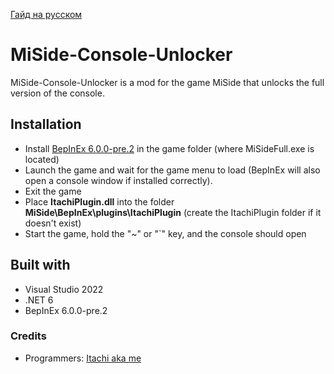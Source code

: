 [Гайд на русском](https://github.com/ltachiUchiha/MiSide-Console-Unlocker/blob/main/README_RU.md)

# MiSide-Console-Unlocker
MiSide-Console-Unlocker is a mod for the game MiSide that unlocks the full version of the console.

## Installation
* Install [BepInEx 6.0.0-pre.2](https://docs.bepinex.dev/master/articles/user_guide/installation/unity_il2cpp.html?tabs=tabid-win) in the game folder (where MiSideFull.exe is located)
* Launch the game and wait for the game menu to load (BepInEx will also open a console window if installed correctly).
* Exit the game
* Place **ItachiPlugin.dll** into the folder **MiSide\BepInEx\plugins\ItachiPlugin** (create the ItachiPlugin folder if it doesn't exist)
* Start the game, hold the "~" or "`" key, and the console should open

## Built with
* Visual Studio 2022
* .NET 6
* BepInEx 6.0.0-pre.2

### Credits
* Programmers: [Itachi aka me](https://github.com/ltachiUchiha)
